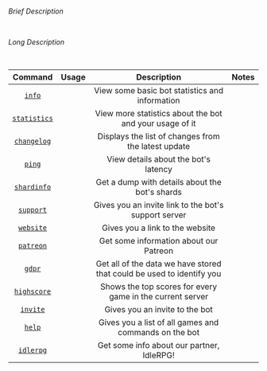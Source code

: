 #  

*Brief Description*

<br>

*Long Description*

<br>

| Command | Usage | Description | Notes |
| :---: | :---: | :---: | :---: |
| [`info`](https://github.com/GamesROB/documentation/wiki/info) | | View some basic bot statistics and information | |
| [`statistics`](https://github.com/GamesROB/documentation/wiki/statistics) | | View more statistics about the bot and your usage of it | |
| [`changelog`](https://github.com/GamesROB/documentation/wiki/changelog) | | Displays the list of changes from the latest update | |
| [`ping`](https://github.com/GamesROB/documentation/wiki/ping) | | View details about the bot's latency | |
| [`shardinfo`](https://github.com/GamesROB/documentation/wiki/shardinfo) | | Get a dump with details about the bot's shards | |
| [`support`](https://github.com/GamesROB/documentation/wiki/support) | | Gives you an invite link to the bot's support server | |
| [`website`](https://github.com/GamesROB/documentation/wiki/website) | | Gives you a link to the website | |
| [`patreon`](https://github.com/GamesROB/documentation/wiki/patreon) | | Get some information about our Patreon | |
| [`gdpr`](https://github.com/GamesROB/documentation/wiki/gdpr) | | Get all of the data we have stored that could be used to identify you | |
| [`highscore`](https://github.com/GamesROB/documentation/wiki/highscore) | | Shows the top scores for every game in the current server | |
| [`invite`](https://github.com/GamesROB/documentation/wiki/invite) | | Gives you an invite to the bot | |
| [`help`](https://github.com/GamesROB/documentation/wiki/help) | | Gives you a list of all games and commands on the bot | |
| [`idlerpg`](https://github.com/GamesROB/documentation/wiki/idlerpg) | | Get some info about our partner, IdleRPG! | |